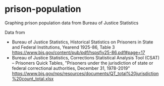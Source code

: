 # prison-population
Graphing prison population data from Bureau of Justice Statistics


Data from

- Bureau of Justice Statistics, Historical Statistics on Prisoners in State and Federal Institutions, Yearend 1925-86, Table 3  https://www.bjs.gov/content/pub/pdf/hspsfiy25-86.pdf#page=17 
- Bureau of Justice Statistics, Corrections Statistical Analysis Tool (CSAT) – Prisoners Quick Tables, "Prisoners under the jurisdiction of state or federal correctional authorities, December 31, 1978-2019" https://www.bjs.gov/nps/resources/documents/QT_total%20jurisdiction%20count_total.xlsx